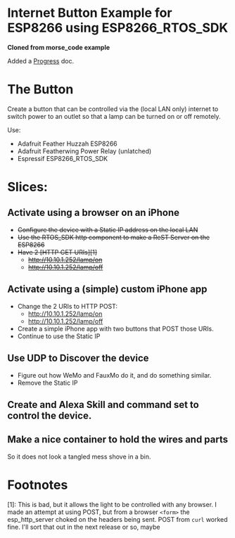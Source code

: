 # Internet Button Example for ESP8266 using ESP8266_RTOS_SDK

**Cloned from morse_code example**

Added a [Progress](./doc/progress.md) doc.

# The Button

Create a button that can be controlled via the (local LAN only) internet to switch power to an outlet so that a lamp can be turned on or off remotely.

Use:
* Adafruit Feather Huzzah ESP8266
* Adafruit Featherwing Power Relay (unlatched)
* Espressif ESP8266_RTOS_SDK


# Slices:

## Activate using a browser on an iPhone
* ~~Configure the device with a Static IP address on the local LAN~~
* ~~Use the RTOS_SDK http component to make a ReST Server on the ESP8266~~
* ~~Have 2 [HTTP GET URIs][1]~~
  * ~~http://10.10.1.252/lamp/on~~
  *  ~~http://10.10.1.252/lamp/off~~


## Activate using a (simple) custom iPhone app
* Change the 2 URIs to HTTP POST:
  * http://10.10.1.252/lamp/on
  * http://10.10.1.252/lamp/off
* Create a simple iPhone app with two buttons that POST those URIs.
* Continue to use the Static IP

## Use UDP to Discover the device

* Figure out how WeMo and FauxMo do it, and do something similar.
* Remove the Static IP

## Create and Alexa Skill and command set to control the device.

## Make a nice container to hold the wires and parts
So it does not look a tangled mess shove in a bin.



# Footnotes

[1]:  This is bad, but it allows the light to be controlled with any browser.
I made an attempt at using POST, but from a browser `<form>` the esp_http_server choked on the headers being sent. POST from `curl` worked fine. I'll sort that out in the next release or so, maybe
